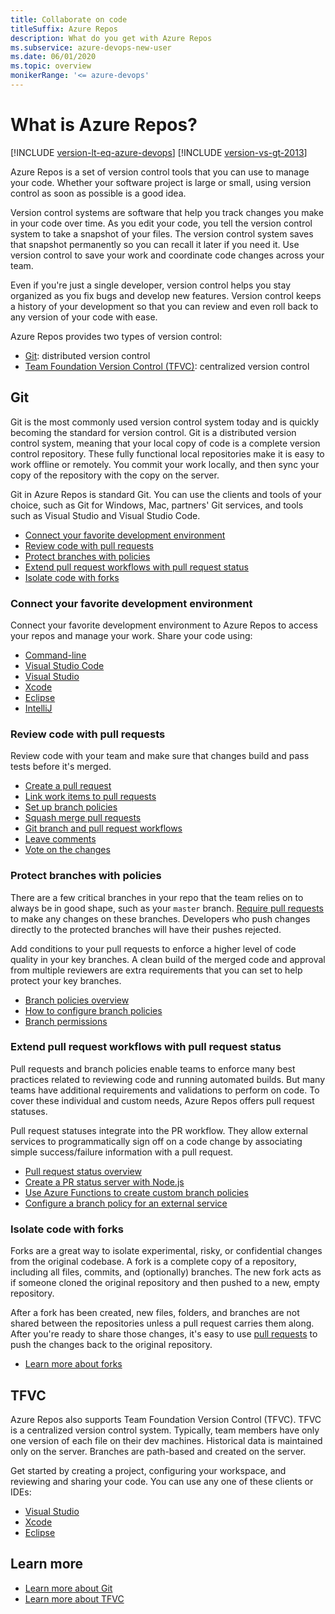 ```yaml
---
title: Collaborate on code
titleSuffix: Azure Repos
description: What do you get with Azure Repos  
ms.subservice: azure-devops-new-user
ms.date: 06/01/2020
ms.topic: overview
monikerRange: '<= azure-devops'
---
```


# What is Azure Repos?

[!INCLUDE [version-lt-eq-azure-devops](../../includes/version-lt-eq-azure-devops.md)] 
[!INCLUDE [version-vs-gt-2013](../../includes/version-vs-gt-2013.md)] 

Azure Repos is a set of version control tools that you can use to manage your code. Whether your software project is large or small, using version control as soon as possible is a good idea. 

Version control systems are software that help you track changes you make in your code over time. As you edit your code, you tell the version control system to take a snapshot of your files. The version control system saves that snapshot permanently so you can recall it later if you need it. Use version control to save your work and coordinate code changes across your team. 

Even if you're just a single developer, version control helps you stay organized as you fix bugs and develop new features. Version control keeps a history of your development so that you can review and even roll back to any version of your code with ease.

Azure Repos provides two types of version control:

- [Git](#git): distributed version control
- [Team Foundation Version Control (TFVC)](#tfvc): centralized version control

## Git

Git is the most commonly used version control system today and is quickly becoming the standard for version control. Git is a distributed version control system, meaning that your local copy of code is a complete version control repository. These fully functional local repositories make it is easy to work offline or remotely. You commit your work locally, and then sync your copy of the repository with the copy on the server.

Git in Azure Repos is standard Git. You can use the clients and tools of your choice, such as Git for Windows, Mac, partners' Git services, and tools such as Visual Studio and Visual Studio Code.

- [Connect your favorite development environment](#connect-your-favorite-development-environment)
- [Review code with pull requests](#review-code-with-pull-requests)
- [Protect branches with policies](#protect-branches-with-policies)
- [Extend pull request workflows with pull request status](#extend-pull-request-workflows-with-pull-request-status)
- [Isolate code with forks](#isolate-code-with-forks)

### Connect your favorite development environment

Connect your favorite development environment to Azure Repos to access your repos and manage your work. Share your code using:

- [Command-line](../git/share-your-code-in-git-cmdline.md)
- [Visual Studio Code](https://marketplace.visualstudio.com/vscode)
- [Visual Studio](../git/share-your-code-in-git-vs.md)
- [Xcode](../git/share-your-code-in-git-xcode.md)
- [Eclipse](/previous-versions/azure/devops/all/java/download-eclipse-plug-in)
- [IntelliJ](/previous-versions/azure/devops/all/java/download-intellij-plug-in)

### Review code with pull requests

Review code with your team and make sure that changes build and pass tests before it's merged.

- [Create a pull request](../git/pull-requests.md)
- [Link work items to pull requests](../git/pull-requests.md#link-work-items)
- [Set up branch policies](../git/branch-policies.md#build-validation)
- [Squash merge pull requests](../git/merging-with-squash.md)
- [Git branch and pull request workflows](../git/git-branching-guidance.md)
- [Leave comments](../git/review-pull-requests.md#make-comments)
- [Vote on the changes](../git/review-pull-requests.md#vote-on-changes)

### Protect branches with policies

There are a few critical branches in your repo that the team relies on to always be in good shape, such as your `master` branch.
[Require pull requests](../git/branch-policies.md) to make any changes on these branches.
Developers who push changes directly to the protected branches will have their pushes rejected.

Add conditions to your pull requests to enforce a higher level of code quality in your key branches.
A clean build of the merged code and approval from multiple reviewers are extra requirements that you can set to help protect your key branches.

- [Branch policies overview](../git/branch-policies-overview.md)
- [How to configure branch policies](../git/branch-policies.md)
- [Branch permissions](../git/branch-permissions.md)

### Extend pull request workflows with pull request status

Pull requests and branch policies enable teams to enforce many best practices related to reviewing code and running automated builds. But many teams have additional requirements and validations to perform on code. To cover these individual and custom needs, Azure Repos offers pull request statuses. 

Pull request statuses integrate into the PR workflow. They allow external services to programmatically sign off on a code change by associating simple success/failure information with a pull request. 

- [Pull request status overview](../git/pull-request-status.md)
- [Create a PR status server with Node.js](../git/create-pr-status-server.md)
- [Use Azure Functions to create custom branch policies](../git/create-pr-status-server-with-azure-functions.md)
- [Configure a branch policy for an external service](../git/pr-status-policy.md)

### Isolate code with forks

Forks are a great way to isolate experimental, risky, or confidential changes from the original codebase. A fork is a complete copy of a repository, including all files, commits, and (optionally) branches. The new fork acts as if someone cloned the original repository and then pushed to a new, empty repository.

After a fork has been created, new files, folders, and branches are not shared between the repositories unless a pull request carries them along. After you're ready to share those changes, it's easy to use [pull requests](../git/pull-requests.md) to push the changes back to the original repository.

- [Learn more about forks](../git/forks.md)

## TFVC

Azure Repos also supports Team Foundation Version Control (TFVC). TFVC is a centralized version control system. Typically, team members have only one version of each file on their dev machines. Historical data is maintained only on the server. Branches are path-based and created on the server.

Get started by creating a project, configuring your workspace, and reviewing and sharing your code. You can use any one of these clients or IDEs: 

- [Visual Studio](../tfvc/share-your-code-in-tfvc-vs.md)
- [Xcode](../tfvc/share-your-code-in-tfvc-xcode.md)
- [Eclipse](../tfvc/share-your-code-in-tfvc-eclipse.md)

## Learn more

- [Learn more about Git](../git/index.yml)
- [Learn more about TFVC](../tfvc/index.yml)
